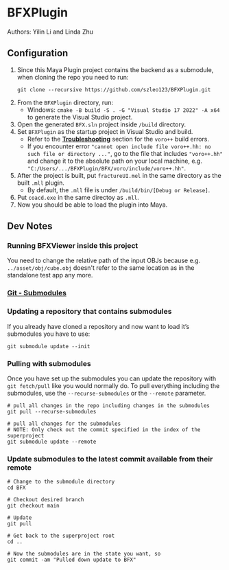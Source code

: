 # BFXPlugin

Authors: Yilin Li and Linda Zhu

## Configuration
1. Since this Maya Plugin project contains the backend as a submodule, when cloning the repo you need to run:
   ```
   git clone --recursive https://github.com/szleo123/BFXPlugin.git
   ```
3. From the `BFXPlugin` directory, run:
   * Windows: `cmake -B build -S . -G "Visual Studio 17 2022" -A x64` to generate the Visual Studio project.
4. Open the generated `BFX.sln` project inside `/build` directory.
5. Set `BFXPlugin` as the startup project in Visual Studio and build.
   * Refer to the **[Troubleshooting](https://github.com/LinDadaism/BrittleFractureSimulation?tab=readme-ov-file#troubleshooting)** section for the `voro++` build errors.
   * If you encounter error `"cannot open include file voro++.hh: no such file or directory ..."`, go to the file that includes `"voro++.hh"` and change it to the absolute path on your local machine, e.g. `"C:/Users/.../BFXPlugin/BFX/voro/include/voro++.hh"`.
7. After the project is built, put `fractureUI.mel` in the same directory as the built `.mll` plugin.
   * By default, the `.mll` file is under `/build/bin/[Debug or Release]`.
8. Put `coacd.exe` in the same directoy as `.mll`.
9. Now you should be able to load the plugin into Maya.

## Dev Notes
### Running BFXViewer inside this project
You need to change the relative path of the input OBJs because e.g. `../asset/obj/cube.obj` doesn't refer to the same location as in the standalone test app any more.

### [Git - Submodules](https://git-scm.com/book/en/v2/Git-Tools-Submodules)
### Updating a repository that contains submodules
If you already have cloned a repository and now want to load it’s submodules you have to use:
```
git submodule update --init
```
### Pulling with submodules
Once you have set up the submodules you can update the repository with `git fetch/pull` like you would normally do. To pull everything including the submodules, use the `--recurse-submodules` or the `--remote` parameter.
```
# pull all changes in the repo including changes in the submodules
git pull --recurse-submodules

# pull all changes for the submodules
# NOTE: Only check out the commit specified in the index of the superproject
git submodule update --remote
```
### Update submodules to the latest commit available from their remote
```
# Change to the submodule directory
cd BFX

# Checkout desired branch
git checkout main

# Update
git pull

# Get back to the superproject root
cd ..

# Now the submodules are in the state you want, so
git commit -am "Pulled down update to BFX"
```
